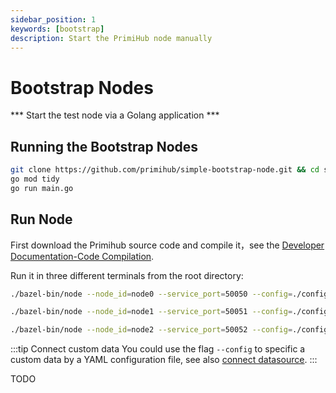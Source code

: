 ```yaml
---
sidebar_position: 1
keywords: [bootstrap]
description: Start the PrimiHub node manually
---
```


# Bootstrap Nodes

 *** Start the test node via a Golang application *** 
 
## Running the Bootstrap Nodes

```bash
git clone https://github.com/primihub/simple-bootstrap-node.git && cd simple-bootstrap-node
go mod tidy
go run main.go
```

## Run Node

First download the Primihub source code and compile it，see the [Developer Documentation-Code Compilation](docs/../../developer-docs/build).

Run it in three different terminals from the root directory:

```bash
./bazel-bin/node --node_id=node0 --service_port=50050 --config=./config/node0.yaml
```

```bash
./bazel-bin/node --node_id=node1 --service_port=50051 --config=./config/node1.yaml
```

```bash
./bazel-bin/node --node_id=node2 --service_port=50052 --config=./config/node2.yaml
```

:::tip Connect custom data
You could use the flag `--config` to specific a custom data by a YAML configuration file, see also [connect datasource](docs/../connect-datasource).
:::

TODO
